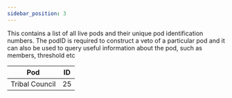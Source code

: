 ```yaml
---
sidebar_position: 3
---
```


This contains a list of all live pods and their unique pod identification numbers. The podID is required to construct a veto of a particular pod and it can also be used to query useful information about the pod, such as members, threshold etc

| Pod  | ID  |
|---|---|
| Tribal Council  |  25 |